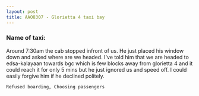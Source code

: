 ```yaml
---
layout: post
title: AAO8307 - Glorietta 4 taxi bay
---
```


### Name of taxi: 

Around 7:30am the cab stopped infront of us. He just placed his window down and asked where are we headed. I've told him that we are headed to edsa-kalayaan towards bgc which is few blocks away from glorietta 4 and it could reach it for only 5 mins but he just ignored us and speed off. I could easily forgive him if he declined politely.

```Refused boarding, Choosing passengers```
